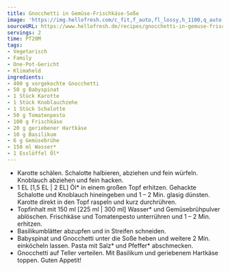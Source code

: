 ```yaml
---
title: Gnocchetti in Gemüse-Frischkäse-Soße
image: 'https://img.hellofresh.com/c_fit,f_auto,fl_lossy,h_1100,q_auto,w_2600/hellofresh_s3/image/gnocchetti-in-gemuse-frischkase-sosze-cff1b5d5.jpg'
sourceURL: https://www.hellofresh.de/recipes/gnocchetti-in-gemuse-frischkase-sosze-63282ec25a4930eb4600a412
servings: 2
time: PT20M
tags:
- Vegetarisch
- Family
- One-Pot-Gericht
- Klimaheld
ingredients:
- 400 g vorgekochte Gnocchetti
- 50 g Babyspinat
- 1 Stück Karotte
- 1 Stück Knoblauchzehe
- 1 Stück Schalotte
- 50 g Tomatenpesto
- 100 g Frischkäse
- 20 g geriebener Hartkäse
- 10 g Basilikum
- 6 g Gemüsebrühe
- 150 ml Wasser*
- 1 Esslöffel Öl*
---
```


- Karotte schälen.  Schalotte halbieren, abziehen und fein würfeln.  Knoblauch abziehen und fein hacken.
- 1 EL [1,5 EL | 2 EL] Öl\* in einem großen Topf erhitzen. Gehackte Schalotte und Knoblauch hineingeben und 1 – 2 Min. glasig dünsten.  Karotte direkt in den Topf raspeln und kurz durchrühren.
- Topfinhalt mit 150 ml [225 ml | 300 ml] Wasser\* und Gemüsebrühpulver ablöschen.  Frischkäse und Tomatenpesto unterrühren und 1 – 2 Min. erhitzen.
- Basilikumblätter abzupfen und in Streifen schneiden.
- Babyspinat und Gnocchetti unter die Soße heben und weitere 2 Min. einköcheln lassen.  Pasta mit Salz\* und Pfeffer\* abschmecken.
- Gnocchetti auf Teller verteilen. Mit Basilikum und geriebenem Hartkäse toppen.  Guten Appetit!
